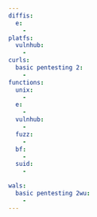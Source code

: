 ```yaml
---
diffis:
  e:
    -
platfs:
  vulnhub:
    -
curls:
  basic pentesting 2:
    -
functions:
  unix:
    -
  e:
    -
  vulnhub:
    -
  fuzz:
    -
  bf:
    -
  suid:
    -

wals:
  basic pentesting 2wu:
    -
---
```

